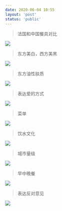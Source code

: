 ```yaml
---
date: 2020-06-04 10:55
layout: 'post'
status: 'public'
---
```


>法国和中国餐具对比

![](./_image/2020-06-02-13-26-18.jpg)

>东方美白，西方美黑

![](./_image/2020-06-02-13-27-13.jpg)

>东方油性肤质

![](./_image/2020-06-02-13-28-08.jpg)

>表达爱的方式

![](./_image/2020-06-02-13-28-49.jpg)

>菜单

![](./_image/2020-06-02-13-29-07.jpg)

>饮水文化

![](./_image/2020-06-02-13-29-51.jpg)

>城市量级

![](./_image/2020-06-02-13-30-32.jpg)

>早中晚餐

![](./_image/2020-06-02-13-30-49.jpg)

>表达反对意见

![](./_image/2020-06-02-13-31-15.jpg)